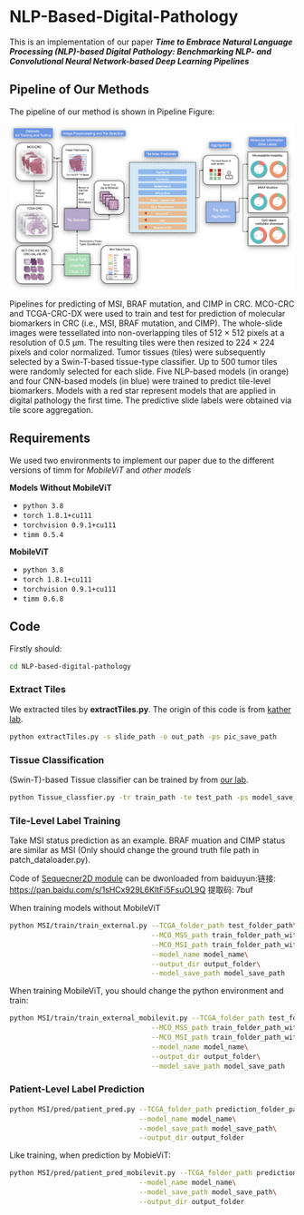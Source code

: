 # NLP-Based-Digital-Pathology

This is an implementation of our paper ***Time to Embrace Natural Language Processing (NLP)-based Digital Pathology: Benchmarking NLP- and Convolutional Neural Network-based Deep Learning Pipelines***

## Pipeline of Our Methods

The pipeline of our method is shown in Pipeline Figure:

![Pipeline Figure](/figures/pipeline.png)

Pipelines for predicting of MSI, BRAF mutation, and CIMP in CRC. MCO-CRC and TCGA-CRC-DX were used to train and test for prediction of molecular biomarkers in CRC (i.e., MSI, BRAF mutation, and CIMP). The whole-slide images were tessellated into non-overlapping tiles of 512 × 512 pixels at a resolution of 0.5 µm. The resulting tiles were then resized to 224 × 224 pixels and color normalized. Tumor tissues (tiles) were subsequently selected by a Swin-T-based tissue-type classifier. Up to 500 tumor tiles were randomly selected for each slide. Five NLP-based models (in orange) and four CNN-based models (in blue) were trained to predict tile-level biomarkers. Models with a red star represent models that are applied in digital pathology the first time. The predictive slide labels were obtained via tile score aggregation.

## Requirements

We used two environments to implement our paper due to the different versions of timm for *MobileViT* and *other models*

**Models Without MobileViT**

- ``python 3.8``
- ``torch 1.8.1+cu111``
- ``torchvision 0.9.1+cu111``
- ``timm 0.5.4``

**MobileViT**

- ``python 3.8``
- ``torch 1.8.1+cu111``
- ``torchvision 0.9.1+cu111``
- ``timm 0.6.8``


## Code

Firstly should:

```bash
cd NLP-based-digital-pathology
```

### **Extract Tiles**

We extracted tiles by **extractTiles.py**. The origin of this code is from [kather lab](https://github.com/KatherLab/preProcessing).

```bash
python extractTiles.py -s slide_path -o out_path -ps pic_save_path
```

### **Tissue Classification**

(Swin-T)-based Tissue classifier can be trained by from [our lab](https://github.com/Boomwwe/SOTA_MSI_prediction).

```bash
python Tissue_classfier.py -tr train_path -te test_path -ps model_save_path 
```

### **Tile-Level Label Training**

Take MSI status prediction as an example. BRAF muation and CIMP status are similar as MSI (Only should change the ground truth file path in patch_dataloader.py). 

Code of [Sequecner2D module](https://github.com/okojoalg/sequencer) can be dwonloaded from baiduyun:链接: https://pan.baidu.com/s/1sHCx929L6KltFi5FsuOL9Q 提取码: 7buf

When training models without MobileViT

```bash
python MSI/train/train_external.py --TCGA_folder_path test_folder_path\
                                   --MCO_MSS_path train_folder_path_with_MSS\
                                   --MCO_MSI_path train_folder_path_with_MSI\
                                   --model_name model_name\
                                   --output_dir output_folder\
                                   --model_save_path model_save_path
```

When training MobileViT, you should change the python environment and train:

```bash
python MSI/train/train_external_mobilevit.py --TCGA_folder_path test_folder_path\
                                   --MCO_MSS_path train_folder_path_with_MSS\
                                   --MCO_MSI_path train_folder_path_with_MSI\
                                   --model_name model_name\
                                   --output_dir output_folder\
                                   --model_save_path model_save_path
```


### **Patient-Level Label Prediction**

```bash
python MSI/pred/patient_pred.py --TCGA_folder_path prediction_folder_path\
                                --model_name model_name\
                                --model_save_path model_save_path\
                                --output_dir output_folder
```

Like training, when prediction by MobieViT:

```bash
python MSI/pred/patient_pred_mobilevit.py --TCGA_folder_path prediction_folder_path\
                                --model_name model_name\
                                --model_save_path model_save_path\
                                --output_dir output_folder
```
